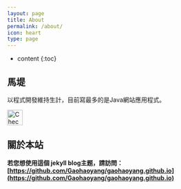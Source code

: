 ```yaml
---
layout: page
title: About
permalink: /about/
icon: heart
type: page
---
```


* content
{:toc}

## 馬堤
以程式開發維持生計，目前寫最多的是Java網站應用程式。


<a href="https://www.cakeresume.com/marty-pan?utm_content=about_me_button&utm_source=badge" target="_blank"><img src="https://d2gbqcejc6c3un.cloudfront.net/images/badges/about_me_button@2x.png" alt="Check out my CakeResume" height="36px" width="auto" /></a>


## 關於本站

**若您想使用這個 jekyll blog主题，請訪問：[https://github.com/Gaohaoyang/gaohaoyang.github.io](https://github.com/Gaohaoyang/gaohaoyang.github.io)**

